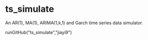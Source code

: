 # ts_simulate

An AR(1), MA(1), ARIMA(1,k,1) and Garch time series data simulator.

runGitHub("ts_simulate","jiayi9")
